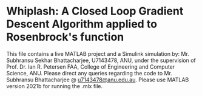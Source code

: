 # Whiplash: A Closed Loop Gradient Descent Algorithm applied to Rosenbrock's function
This file contains a live MATLAB project and a Simulink simulation by:
Mr. Subhransu Sekhar Bhattacharjee, U7143478, ANU, 
under the supervision of Prof. Dr. Ian R. Petersen FAA, College of Engineering and Computer Science, ANU.
Please direct any queries regarding the code to Mr. Subhransu Bhattacharjee @ u7143478@anu.edu.au. Please use MATLAB version 2021b for running the .mlx file.
